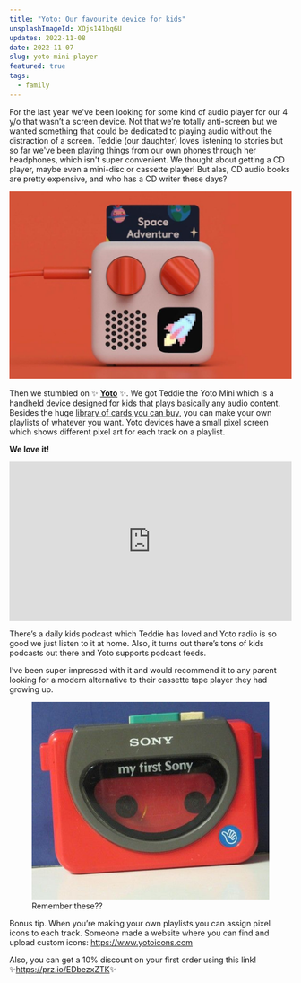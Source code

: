 ```yaml
---
title: "Yoto: Our favourite device for kids"
unsplashImageId: XOjs141bq6U
updates: 2022-11-08
date: 2022-11-07
slug: yoto-mini-player
featured: true
tags:
  - family
---
```


For the last year we've been looking for some kind of audio player for our 4 y/o that wasn’t a screen device. Not that we’re totally anti-screen but we wanted something that could be dedicated to playing audio without the distraction of a screen. Teddie (our daughter) loves listening to stories but so far we've been playing things from our own phones through her headphones, which isn't super convenient. We thought about getting a CD player, maybe even a mini-disc or cassette player! But alas, CD audio books are pretty expensive, and who has a CD writer these days?

![Yoto Player mini](/notes/2022-11-07-yoto-player/Yoto-Mini-Player.jpg)

Then we stumbled on ✨ **[Yoto](https://yotoplay.com)** ✨. We got Teddie the Yoto Mini which is a handheld device designed for kids that plays basically any audio content. Besides the huge [library of cards you can buy](https://yotoplay.com/collections/library), you can make your own playlists of whatever you want. Yoto devices have a small pixel screen which shows different pixel art for each track on a playlist.

**We love it!**

<div style="padding:56.25% 0 0 0;position:relative;"><iframe src="https://player.vimeo.com/video/646857162?h=c37b74908f&byline=0" style="position:absolute;top:0;left:0;width:100%;height:100%;" frameborder="0" allow="autoplay; fullscreen; picture-in-picture" allowfullscreen></iframe></div><script src="https://player.vimeo.com/api/player.js"></script>

There’s a daily kids podcast which Teddie has loved and Yoto radio is so good we just listen to it at home. Also, it turns out there’s tons of kids podcasts out there and Yoto supports podcast feeds. 

I’ve been super impressed with it and would recommend it to any parent looking for a modern alternative to their cassette tape player they had growing up.

<figure><img src="/notes/2022-11-07-yoto-player/my-first-sony.jpg" alt="My first sony walkman"/><figcaption>Remember these??</figcaption></figure>

Bonus tip. When you’re making your own playlists you can assign pixel icons to each track. Someone made a website where you can find and upload custom icons: https://www.yotoicons.com

Also, you can get a 10% discount on your first order using this link! ✨<https://prz.io/EDbezxZTK>✨
